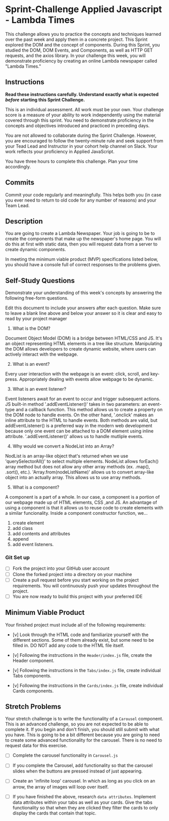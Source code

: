 # Sprint-Challenge Applied Javascript - Lambda Times

This challenge allows you to practice the concepts and techniques learned over the past week and apply them in a concrete project. This Sprint explored the DOM and the concept of components. During this Sprint, you studied the DOM, DOM Events, and Components, as well as HTTP GET requests, and the axios library. In your challenge this week, you will demonstrate proficiency by creating an online Lambda newspaper called "Lambda Times."

## Instructions

**Read these instructions carefully. Understand exactly what is expected _before_ starting this Sprint Challenge.**

This is an individual assessment. All work must be your own. Your challenge score is a measure of your ability to work independently using the material covered through this sprint. You need to demonstrate proficiency in the concepts and objectives introduced and practiced in preceding days.

You are not allowed to collaborate during the Sprint Challenge. However, you are encouraged to follow the twenty-minute rule and seek support from your Tead Lead and Instructor in your cohort help channel on Slack. Your work reflects your proficiency in Applied JavaScript.

You have three hours to complete this challenge. Plan your time accordingly.

## Commits

Commit your code regularly and meaningfully. This helps both you (in case you ever need to return to old code for any number of reasons) and your Team Lead.

## Description

You are going to create a Lambda Newspaper. Your job is going to be to create the components that make up the newspaper's home page. You will do this at first with static data, then you will request data from a server to create dynamic components.

In meeting the minimum viable product (MVP) specifications listed below, you should have a console full of correct responses to the problems given.

## Self-Study Questions

Demonstrate your understanding of this week's concepts by answering the following free-form questions.

Edit this document to include your answers after each question. Make sure to leave a blank line above and below your answer so it is clear and easy to read by your project manager

1. What is the DOM?

Document Object Model (DOM) is a bridge between HTML/CSS and JS. It's an object representing HTML elements in a tree like structure. Manipulating the DOM allows developers to create dynamic website, where users can actively interact with the webpage.

2. What is an event?

Every user interaction with the webpage is an event: click, scroll, and key-press. Appropriately dealing with events allow webpage to be dynamic.

3. What is an event listener?

Event listeners await for an event to occur and trigger subsequent actions. JS built-in method '.addEventListener()' takes in two parameters: an event-type and a callback function. This method allows us to create a property on the DOM node to handle events. On the other hand, '.onclick' makes an inline attribute to the HTML to handle events. Both methods are valid, but addEventListener() is a preferred way in the modern web development because only one event can be attached to a DOM element using inline attribute. '.addEventListener()' allows us to handle mutliple events.

4. Why would we convert a NodeList into an Array?

NodList is an array-like object that's returned when we use 'querySelectorAll()' to select multiple elements. NodeList allows forEach() array method but does not allow any other array methods (ex. .map(), .sort(), etc.). 'Array.from(nodeListName)' allows us to convert array-like object into an actually array. This allows us to use array methods. 

5. What is a component?

A component is a part of a whole. In our case, a component is a portion of our webpage made up of HTML elements, CSS ,and JS. An advantage of using a component is that it allows us to reuse code to create elements with a similar funcionality. Inside a component constructor function, we... 

1) create element 
2) add class 
3) add contents and attributes 
4) append 
5) add event listeners.

### Git Set up

* [ ] Fork the project into your GitHub user account
* [ ] Clone the forked project into a directory on your machine
* [ ] Create a pull request before you start working on the project requirements.  You will continuously push your updates throughout the project.
* [ ] You are now ready to build this project with your preferred IDE

## Minimum Viable Product

Your finished project must include all of the following requirements:

* [v] Look through the HTML code and familiarize yourself with the different sections. Some of them already exist, but some need to be filled in. DO NOT add any code to the HTML file itself.

* [v] Following the instructions in the `Header/index.js` file, create the Header component. 

* [v] Following the instructions in the `Tabs/index.js` file, create individual Tabs components.

* [v] Following the instructions in the `Cards/index.js` file, create individual Cards components.

## Stretch Problems

Your stretch challenge is to write the functionality of a `Carousel` component. This is an advanced challenge, so you are not expected to be able to complete it. If you begin and don't finish, you should still submit with what you have. This is going to be a bit different because you are going to need to create some advanced functionality for the carousel. There is no need to request data for this exercise.

* [ ] Complete the carousel functionality in `Carousel.js`

* [ ] If you complete the Carousel, add functionality so that the carousel slides when the buttons are pressed instead of just appearing.

* [ ] Create an 'infinite loop' carousel. In which as long as you click on an arrow, the array of images will loop over itself.

* [ ] If you have finished the above, research `data attributes`. Implement data attributes within your tabs as well as your cards. Give the tabs functionality so that when they are clicked they filter the cards to only display the cards that contain that topic.

